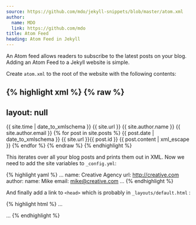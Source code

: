 ```yaml
---
source: https://github.com/mdo/jekyll-snippets/blob/master/atom.xml
author:
  name: MDO
  link: https://github.com/mdo
title: Atom Feed
heading: Atom Feed in Jekyll
---
```


An Atom feed allows readers to subscribe to the latest posts on your blog. Adding an Atom Feed to a Jekyll website is simple.

Create `atom.xml` to the root of the website with the following contents:

{% highlight xml %}
{% raw %}
---
layout: null
---

<?xml version="1.0" encoding="utf-8"?>
<feed xmlns="http://www.w3.org/2005/Atom">
  <title>{{ site.name }}</title>
  <link href="{{ site.url }}/atom.xml" rel="self" />
  <link href="{{ site.url }}/"/>
  <updated>{{ site.time | date_to_xmlschema }}</updated>
  <id>{{ site.url }}</id>
  <author>
    <name>{{ site.author.name }}</name>
    <email>{{ site.author.email }}</email>
  </author>
  {% for post in site.posts %}
    <entry>
      <title>{{ post.title }}</title>
      <link href="{{ site.url }}{{ post.url }}" />
      <updated>{{ post.date | date_to_xmlschema }}</updated>
      <id>{{ site.url }}{{ post.id }}</id>
      <content type="html">{{ post.content | xml_escape }}</content>
    </entry>
  {% endfor %}
</feed>
{% endraw %}
{% endhighlight %}

This iterates over all your blog posts and prints them out in XML. Now we need to add the site variables to `_config.yml`:

{% highlight yaml %}
...
name: Creative Agency
url: http://creative.com
author:
  name: Mike
  email: mike@creative.com
...
{% endhighlight %}

And finally add a link to `<head>` which is probably in `_layouts/default.html` :

{% highlight html %}
...
<link rel="alternate" type="application/atom+xml" title="The Creative Blog" href="/atom_feed.xml" />
...
{% endhighlight %}
